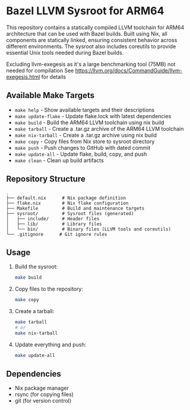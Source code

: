# Bazel LLVM Sysroot for ARM64

This repository contains a statically compiled LLVM toolchain for ARM64 architecture that can be used with Bazel builds. Built using Nix, all components are statically linked, ensuring consistent behavior across different environments. The sysroot also includes coreutils to provide essential Unix tools needed during Bazel builds.

Excluding llvm-exegesis as it's a large benchmarking tool (75MB) not needed for compilation
See https://llvm.org/docs/CommandGuide/llvm-exegesis.html for details

## Available Make Targets

- `make help` - Show available targets and their descriptions
- `make update-flake` - Update flake.lock with latest dependencies
- `make build` - Build the ARM64 LLVM toolchain using nix build
- `make tarball` - Create a .tar.gz archive of the ARM64 LLVM toolchain
- `make nix-tarball` - Create a .tar.gz archive using nix build
- `make copy` - Copy files from Nix store to sysroot directory
- `make push` - Push changes to GitHub with dated commit
- `make update-all` - Update flake, build, copy, and push
- `make clean` - Clean up build artifacts

## Repository Structure

```
.
├── default.nix      # Nix package definition
├── flake.nix        # Nix flake configuration
├── Makefile         # Build and maintenance targets
├── sysroot/         # Sysroot files (generated)
│   ├── include/     # Header files
│   ├── lib/         # Library files
│   └── bin/         # Binary files (LLVM tools and coreutils)
└── .gitignore      # Git ignore rules
```

## Usage

1. Build the sysroot:
   ```bash
   make build
   ```

2. Copy files to the repository:
   ```bash
   make copy
   ```

3. Create a tarball:
   ```bash
   make tarball
   # or
   make nix-tarball
   ```

4. Update everything and push:
   ```bash
   make update-all
   ```

## Dependencies

- Nix package manager
- rsync (for copying files)
- git (for version control)
